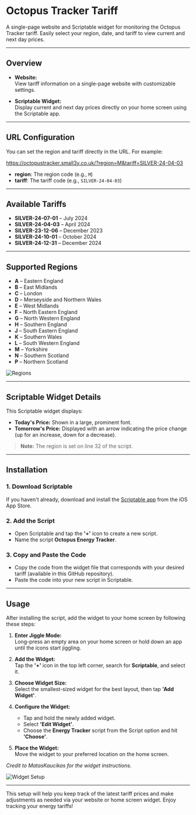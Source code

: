 # Octopus Tracker Tariff

A single-page website and Scriptable widget for monitoring the Octopus Tracker tariff. Easily select your region, date, and tariff to view current and next day prices.

---

## Overview

- **Website:**  
  View tariff information on a single-page website with customizable settings.
  
- **Scriptable Widget:**  
  Display current and next day prices directly on your home screen using the Scriptable app.

---

## URL Configuration

You can set the region and tariff directly in the URL. For example:

https://octopustracker.small3y.co.uk/?region=M&tariff=SILVER-24-04-03


- **region**: The region code (e.g., `M`)
- **tariff**: The tariff code (e.g., `SILVER-24-04-03`)

---

## Available Tariffs

- **SILVER-24-07-01** – July 2024
- **SILVER-24-04-03** – April 2024
- **SILVER-23-12-06** – December 2023
- **SILVER-24-10-01** – October 2024
- **SILVER-24-12-31** – December 2024

---

## Supported Regions

- **A** – Eastern England  
- **B** – East Midlands  
- **C** – London  
- **D** – Merseyside and Northern Wales  
- **E** – West Midlands  
- **F** – North Eastern England  
- **G** – North Western England  
- **H** – Southern England  
- **J** – South Eastern England  
- **K** – Southern Wales  
- **L** – South Western England  
- **M** – Yorkshire  
- **N** – Southern Scotland  
- **P** – Northern Scotland  

![Regions](https://github.com/smalley1992/OctopusEnergyTrackerPrices/assets/21759375/29f4e590-6ab4-48d0-87b4-0192d5e25497)

---

## Scriptable Widget Details

This Scriptable widget displays:
- **Today's Price:** Shown in a large, prominent font.
- **Tomorrow's Price:** Displayed with an arrow indicating the price change (up for an increase, down for a decrease).

> **Note:** The region is set on line 32 of the script.

---

## Installation

### 1. Download Scriptable
If you haven't already, download and install the [Scriptable app](https://apps.apple.com/us/app/scriptable/id1405459188) from the iOS App Store.

### 2. Add the Script
- Open Scriptable and tap the **'+'** icon to create a new script.
- Name the script **Octopus Energy Tracker**.

### 3. Copy and Paste the Code
- Copy the code from the widget file that corresponds with your desired tariff (available in this GitHub repository).
- Paste the code into your new script in Scriptable.

---

## Usage

After installing the script, add the widget to your home screen by following these steps:

1. **Enter Jiggle Mode:**  
   Long-press an empty area on your home screen or hold down an app until the icons start jiggling.
   
2. **Add the Widget:**  
   Tap the **'+'** icon in the top left corner, search for **Scriptable**, and select it.
   
3. **Choose Widget Size:**  
   Select the smallest-sized widget for the best layout, then tap **'Add Widget'**.
   
4. **Configure the Widget:**  
   - Tap and hold the newly added widget.
   - Select **'Edit Widget'**.
   - Choose the **Energy Tracker** script from the Script option and hit **'Choose'**.
   
5. **Place the Widget:**  
   Move the widget to your preferred location on the home screen.

*Credit to MatasKaucikas for the widget instructions.*

![Widget Setup](https://github.com/smalley1992/OctopusEnergyTrackerPrices/assets/21759375/e7dc68cc-0a3c-4445-85c4-352c2e235a6c)

---

This setup will help you keep track of the latest tariff prices and make adjustments as needed via your website or home screen widget. Enjoy tracking your energy tariffs!
